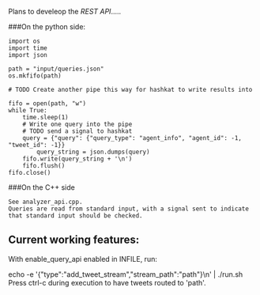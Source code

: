 Plans to develeop the *REST API*.....


###On the python side:
```
import os
import time
import json

path = "input/queries.json"
os.mkfifo(path)

# TODO Create another pipe this way for hashkat to write results into

fifo = open(path, "w")
while True:
	time.sleep(1)
	# Write one query into the pipe
	# TODO send a signal to hashkat
	query = {"query": {"query_type": "agent_info", "agent_id": -1, "tweet_id": -1}}
    	query_string = json.dumps(query)
	fifo.write(query_string + '\n')
	fifo.flush()
fifo.close()
```

###On the C++ side 
```
See analyzer_api.cpp.
Queries are read from standard input, with a signal sent to indicate that standard input should be checked.
```

Current working features:
-------------------------
With enable_query_api enabled in INFILE, run:

echo -e '{"type":"add_tweet_stream","stream_path":"path"}\n' | ./run.sh
Press ctrl-c during execution to have tweets routed to 'path'.

